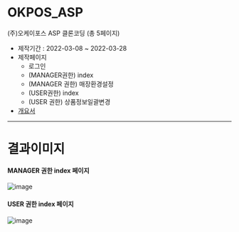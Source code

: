 # OKPOS_ASP
(주)오케이포스 ASP 클론코딩 (총 5페이지)
- 제작기간 : 2022-03-08 ~ 2022-03-28
- 제작페이지
  - 로그인
  - (MANAGER권한) index
  - (MANAGER 권한) 매장환경설정
  - (USER권한) index
  - (USER 권한) 상품정보일괄변경
- [개요서](https://github.com/binigy97/OKPOS_ASP/blob/main/okposASP/doc/OKPOS%20ASP%20Service%20%ED%81%B4%EB%A1%A0%20%EC%BD%94%EB%94%A9_%EA%B0%9C%EC%9A%94%EC%84%9C.pdf)

---
# 결과이미지
#### MANAGER 권한 index 페이지
![image](https://user-images.githubusercontent.com/75118895/160418080-d29b2fbb-eda9-4179-93ed-a5e0a02f7495.png)

#### USER 권한 index 페이지
![image](https://user-images.githubusercontent.com/75118895/160419944-a891c8b5-987b-4e5c-8b2a-0e68fd11f3c5.png)